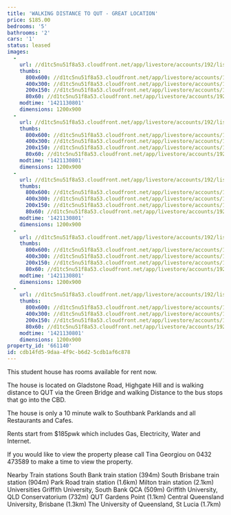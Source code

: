 ```yaml
---
title: 'WALKING DISTANCE TO QUT - GREAT LOCATION'
price: $185.00
bedrooms: '5'
bathrooms: '2'
cars: '1'
status: leased
images:
  -
    url: //d1tc5nu51f8a53.cloudfront.net/app/livestore/accounts/192/listings/316514/images/Deck_2118115583_20150113043256.jpg
    thumbs:
      800x600: //d1tc5nu51f8a53.cloudfront.net/app/livestore/accounts/192/listings/316514/images/Deck_2118115583_20150113043256_800x600.jpg
      400x300: //d1tc5nu51f8a53.cloudfront.net/app/livestore/accounts/192/listings/316514/images/Deck_2118115583_20150113043256_400x300.jpg
      200x150: //d1tc5nu51f8a53.cloudfront.net/app/livestore/accounts/192/listings/316514/images/Deck_2118115583_20150113043256_200x150.jpg
      80x60: //d1tc5nu51f8a53.cloudfront.net/app/livestore/accounts/192/listings/316514/images/Deck_2118115583_20150113043256_80x60.jpg
    modtime: '1421130801'
    dimensions: 1200x900
  -
    url: //d1tc5nu51f8a53.cloudfront.net/app/livestore/accounts/192/listings/316514/images/Lounge_8965326180_20150113043259.jpg
    thumbs:
      800x600: //d1tc5nu51f8a53.cloudfront.net/app/livestore/accounts/192/listings/316514/images/Lounge_8965326180_20150113043259_800x600.jpg
      400x300: //d1tc5nu51f8a53.cloudfront.net/app/livestore/accounts/192/listings/316514/images/Lounge_8965326180_20150113043259_400x300.jpg
      200x150: //d1tc5nu51f8a53.cloudfront.net/app/livestore/accounts/192/listings/316514/images/Lounge_8965326180_20150113043259_200x150.jpg
      80x60: //d1tc5nu51f8a53.cloudfront.net/app/livestore/accounts/192/listings/316514/images/Lounge_8965326180_20150113043259_80x60.jpg
    modtime: '1421130801'
    dimensions: 1200x900
  -
    url: //d1tc5nu51f8a53.cloudfront.net/app/livestore/accounts/192/listings/316514/images/Dining_6175390119_20150113043301.jpg
    thumbs:
      800x600: //d1tc5nu51f8a53.cloudfront.net/app/livestore/accounts/192/listings/316514/images/Dining_6175390119_20150113043301_800x600.jpg
      400x300: //d1tc5nu51f8a53.cloudfront.net/app/livestore/accounts/192/listings/316514/images/Dining_6175390119_20150113043301_400x300.jpg
      200x150: //d1tc5nu51f8a53.cloudfront.net/app/livestore/accounts/192/listings/316514/images/Dining_6175390119_20150113043301_200x150.jpg
      80x60: //d1tc5nu51f8a53.cloudfront.net/app/livestore/accounts/192/listings/316514/images/Dining_6175390119_20150113043301_80x60.jpg
    modtime: '1421130801'
    dimensions: 1200x900
  -
    url: //d1tc5nu51f8a53.cloudfront.net/app/livestore/accounts/192/listings/316514/images/Bedroom2_8981572315_20150113043305.jpg
    thumbs:
      800x600: //d1tc5nu51f8a53.cloudfront.net/app/livestore/accounts/192/listings/316514/images/Bedroom2_8981572315_20150113043305_800x600.jpg
      400x300: //d1tc5nu51f8a53.cloudfront.net/app/livestore/accounts/192/listings/316514/images/Bedroom2_8981572315_20150113043305_400x300.jpg
      200x150: //d1tc5nu51f8a53.cloudfront.net/app/livestore/accounts/192/listings/316514/images/Bedroom2_8981572315_20150113043305_200x150.jpg
      80x60: //d1tc5nu51f8a53.cloudfront.net/app/livestore/accounts/192/listings/316514/images/Bedroom2_8981572315_20150113043305_80x60.jpg
    modtime: '1421130801'
    dimensions: 1200x900
  -
    url: //d1tc5nu51f8a53.cloudfront.net/app/livestore/accounts/192/listings/316514/images/Bathroom_2819280396_20150113043310.jpg
    thumbs:
      800x600: //d1tc5nu51f8a53.cloudfront.net/app/livestore/accounts/192/listings/316514/images/Bathroom_2819280396_20150113043310_800x600.jpg
      400x300: //d1tc5nu51f8a53.cloudfront.net/app/livestore/accounts/192/listings/316514/images/Bathroom_2819280396_20150113043310_400x300.jpg
      200x150: //d1tc5nu51f8a53.cloudfront.net/app/livestore/accounts/192/listings/316514/images/Bathroom_2819280396_20150113043310_200x150.jpg
      80x60: //d1tc5nu51f8a53.cloudfront.net/app/livestore/accounts/192/listings/316514/images/Bathroom_2819280396_20150113043310_80x60.jpg
    modtime: '1421130801'
    dimensions: 1200x900
property_id: '661140'
id: cdb14fd5-9daa-4f9c-b6d2-5cdb1af6c878
---
```

This student house has rooms available for rent now. 

The house is located on Gladstone Road, Highgate Hill and is walking distance to QUT via the Green Bridge and walking Distance to the bus stops that go into the CBD.

The house is only a 10 minute walk to Southbank Parklands and all Restaurants and Cafes.

Rents start from $185pwk which includes Gas, Electricity, Water and Internet.

If you would like to view the property please call Tina Georgiou on 0432 473589 to make a time to view the property. 

Nearby Train stations
South Bank train station (394m)
South Brisbane train station (904m)
Park Road train station (1.6km)
Milton train station (2.1km)
Universities
Griffith University, South Bank QCA (509m)
Griffith University, QLD Conservatorium (732m)
QUT Gardens Point (1.1km)
Central Queensland University, Brisbane (1.3km)
The University of Queensland, St Lucia (1.7km)